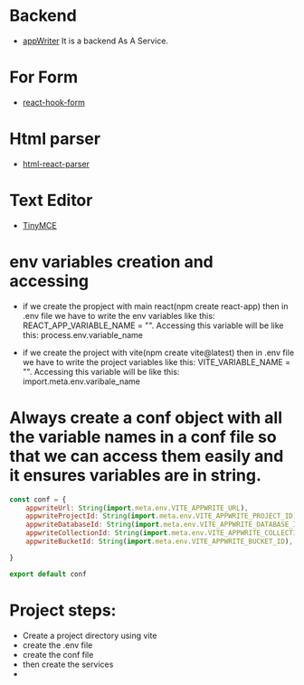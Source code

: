 # Backend 
- [appWriter](https://cloud.appwrite.io/console/organization-678f87f400249ce92cd7) It is a backend As A Service.

# For Form
- [react-hook-form](https://react-hook-form.com/)

# Html parser
- [html-react-parser](https://www.npmjs.com/package/html-react-parser)

# Text Editor
- [TinyMCE](https://www.tiny.cloud/docs/tinymce/latest/)

# env variables creation and accessing
- if we create the propject with main react(npm create react-app) then in .env file we have to write the env variables like this: REACT_APP_VARIABLE_NAME = "". Accessing this variable will be like this:
process.env.variable_name

- if we create the project with vite(npm create vite@latest) then in .env file we have to write the project variables like this: VITE_VARIABLE_NAME = "". Accessing this 
variable will be like this: import.meta.env.varibale_name

# Always create a conf object with all the variable names in a conf file so that we can access them easily and it ensures variables are in string.

```javascript
const conf = {
    appwriteUrl: String(import.meta.env.VITE_APPWRITE_URL),
    appwriteProjectId: String(import.meta.env.VITE_APPWRITE_PROJECT_ID),
    appwriteDatabaseId: String(import.meta.env.VITE_APPWRITE_DATABASE_ID),
    appwriteCollectionId: String(import.meta.env.VITE_APPWRITE_COLLECTION_ID),
    appwriteBucketId: String(import.meta.env.VITE_APPWRITE_BUCKET_ID),

}

export default conf
```

# Project steps:
- Create a project directory using vite
- create the .env file
- create the conf file
- then create the services
- 
